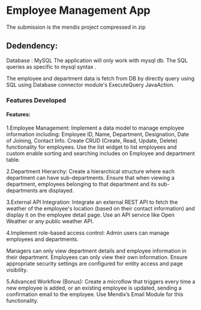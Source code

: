 # Employee Management App


The submission is the mendix project compressed in zip 
## Dedendency:
Database : MySQL
The application will only work with mysql db.
The SQL queries as specific to mysql syntax .

The employee and department data is fetch from DB by 
directly query using SQL using Database connector module's ExecuteQuery JavaAction.

### Features Developed

#### Features:

1.Employee Management:
Implement a data model to manage employee information including:
Employee ID, Name, Department, Designation, Date of Joining, Contact Info.
Create CRUD (Create, Read, Update, Delete) functionality for employees.
Use the list widget to list employees and custom enable sorting and searching includes on Employee and department table.


2.Department Hierarchy:
Create a hierarchical structure where each department can have sub-departments.
Ensure that when viewing a department, employees belonging to that department and its sub-departments are displayed.

3.External API Integration:
Integrate an external REST API to fetch the weather of the employee's location (based on their contact information) and display it on the employee detail page.
Use an API service like Open Weather or any public weather API.

4.Implement role-based access control:
Admin users can manage employees and departments.

Managers can only view department details and employee information in their department.
Employees can only view their own information.
Ensure appropriate security settings are configured for entity access and page visibility.

5.Advanced Workflow (Bonus):
Create a microflow that triggers every time a new employee is added, or an existing employee is updated, sending a confirmation email to the employee.
Use Mendix’s Email Module for this functionality.



